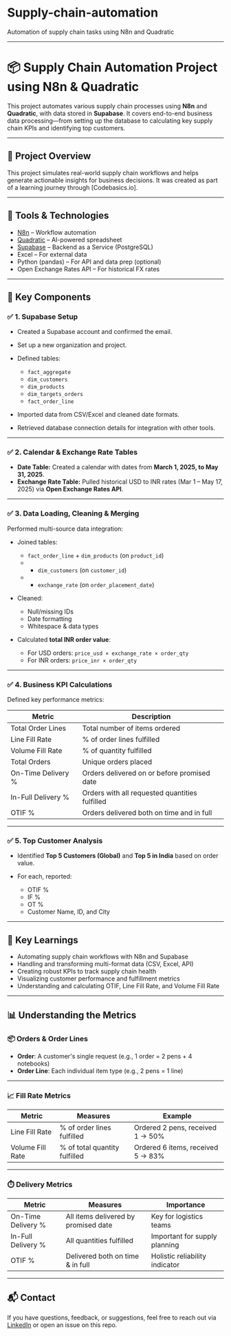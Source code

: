 # Supply-chain-automation
Automation of supply chain tasks using N8n and Quadratic


---

# 📦 Supply Chain Automation Project using N8n & Quadratic

This project automates various supply chain processes using **N8n** and **Quadratic**, with data stored in **Supabase**. It covers end-to-end business data processing—from setting up the database to calculating key supply chain KPIs and identifying top customers.

---

## 🚀 Project Overview

This project simulates real-world supply chain workflows and helps generate actionable insights for business decisions. It was created as part of a learning journey through \[Codebasics.io].

---

## 🧰 Tools & Technologies

* [N8n](https://n8n.io/) – Workflow automation
* [Quadratic](https://quadratic.to/) – AI-powered spreadsheet
* [Supabase](https://supabase.com/) – Backend as a Service (PostgreSQL)
* Excel – For external data
* Python (pandas) – For API and data prep (optional)
* Open Exchange Rates API – For historical FX rates

---

## 📌 Key Components

### ✅ 1. Supabase Setup

* Created a Supabase account and confirmed the email.
* Set up a new organization and project.
* Defined tables:

  * `fact_aggregate`
  * `dim_customers`
  * `dim_products`
  * `dim_targets_orders`
  * `fact_order_line`
* Imported data from CSV/Excel and cleaned date formats.
* Retrieved database connection details for integration with other tools.

---

### ✅ 2. Calendar & Exchange Rate Tables

* **Date Table:** Created a calendar with dates from **March 1, 2025, to May 31, 2025**.
* **Exchange Rate Table:** Pulled historical USD to INR rates (Mar 1 – May 17, 2025) via **Open Exchange Rates API**.

---

### ✅ 3. Data Loading, Cleaning & Merging

Performed multi-source data integration:

* Joined tables:

  * `fact_order_line` + `dim_products` (on `product_id`)
  * * `dim_customers` (on `customer_id`)
  * * `exchange_rate` (on `order_placement_date`)
* Cleaned:

  * Null/missing IDs
  * Date formatting
  * Whitespace & data types
* Calculated **total INR order value**:

  * For USD orders: `price_usd × exchange_rate × order_qty`
  * For INR orders: `price_inr × order_qty`

---

### ✅ 4. Business KPI Calculations

Defined key performance metrics:

| Metric             | Description                                    |
| ------------------ | ---------------------------------------------- |
| Total Order Lines  | Total number of items ordered                  |
| Line Fill Rate     | % of order lines fulfilled                     |
| Volume Fill Rate   | % of quantity fulfilled                        |
| Total Orders       | Unique orders placed                           |
| On-Time Delivery % | Orders delivered on or before promised date    |
| In-Full Delivery % | Orders with all requested quantities fulfilled |
| OTIF %             | Orders delivered both on time and in full      |

---

### ✅ 5. Top Customer Analysis

* Identified **Top 5 Customers (Global)** and **Top 5 in India** based on order value.
* For each, reported:

  * OTIF %
  * IF %
  * OT %
  * Customer Name, ID, and City

---

## 🧠 Key Learnings

* Automating supply chain workflows with N8n and Supabase
* Handling and transforming multi-format data (CSV, Excel, API)
* Creating robust KPIs to track supply chain health
* Visualizing customer performance and fulfillment metrics
* Understanding and calculating OTIF, Line Fill Rate, and Volume Fill Rate

---

## 📊 Understanding the Metrics

### 📦 Orders & Order Lines

* **Order**: A customer's single request (e.g., 1 order = 2 pens + 4 notebooks)
* **Order Line**: Each individual item type (e.g., 2 pens = 1 line)

---

### 📈 Fill Rate Metrics

| Metric           | Measures                      | Example                           |
| ---------------- | ----------------------------- | --------------------------------- |
| Line Fill Rate   | % of order lines fulfilled    | Ordered 2 pens, received 1 → 50%  |
| Volume Fill Rate | % of total quantity fulfilled | Ordered 6 items, received 5 → 83% |

---

### ⏱️ Delivery Metrics

| Metric             | Measures                             | Importance                     |
| ------------------ | ------------------------------------ | ------------------------------ |
| On-Time Delivery % | All items delivered by promised date | Key for logistics teams        |
| In-Full Delivery % | All quantities fulfilled             | Important for supply planning  |
| OTIF %             | Delivered both on time & in full     | Holistic reliability indicator |




---

## 📬 Contact

If you have questions, feedback, or suggestions, feel free to reach out via [LinkedIn](https://www.linkedin.com/in/shoaib07ahmed/) or open an issue on this repo.

